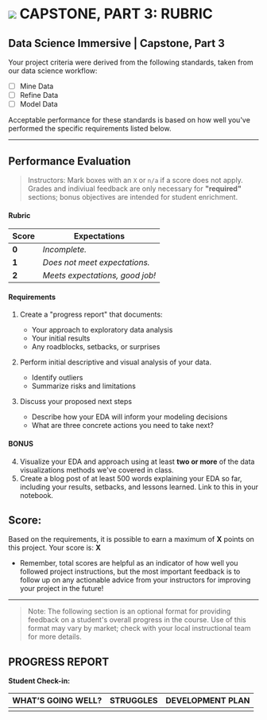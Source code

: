 # ![](https://ga-dash.s3.amazonaws.com/production/assets/logo-9f88ae6c9c3871690e33280fcf557f33.png) CAPSTONE, PART 3: RUBRIC

## Data Science Immersive | Capstone, Part 3		
Your project criteria were derived from the following standards, taken from our data science workflow:

- [ ] Mine Data
- [ ] Refine Data
- [ ] Model Data

Acceptable performance for these standards is based on how well you've performed the specific requirements listed below.

---

## Performance Evaluation
> Instructors: Mark boxes with an `X` or `n/a` if a score does not apply. Grades and indiviual feedback are only necessary for **"required"** sections; bonus objectives are intended for student enrichment.

#### Rubric
Score  | Expectations
--- | ---
**0** | _Incomplete._
**1** | _Does not meet expectations._
**2** | _Meets expectations, good job!_


#### Requirements
1. Create a "progress report" that documents:
   - Your approach to exploratory data analysis
   - Your initial results
   - Any roadblocks, setbacks, or surprises
   
2. Perform initial descriptive and visual analysis of your data.
   - Identify outliers
   - Summarize risks and limitations 

3. Discuss your proposed next steps
   - Describe how your EDA will inform your modeling decisions
   - What are three concrete actions you need to take next?


#### BONUS
4. Visualize your EDA and approach using at least **two or more** of the data visualizations methods we've covered in class.
5. Create a blog post of at least 500 words explaining your EDA so far, including your results, setbacks, and lessons learned. Link to this in your notebook.

## Score:
Based on the requirements, it is possible to earn a maximum of  **X**  points on this project. Your score is: **X**

- Remember, total scores are helpful as an indicator of how well you followed project instructions, but the most important feedback is to follow up on any actionable advice from your instructors for improving your project in the future!

---

> Note: The following section is an optional format for providing feedback on a student's overall progress in the course. Use of this format may vary by market; check with your local instructional team for more details.

## PROGRESS REPORT
**Student Check-in:**

|WHAT’S GOING WELL?|STRUGGLES|DEVELOPMENT PLAN|
|---|---|---|
| | | |
